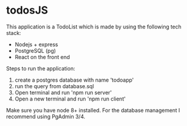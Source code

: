 # todosJS

This application is a TodoList which is made by using the following tech stack:
- Nodejs + express
- PostgreSQL (pg)
- React on the front end


Steps to run the application:
1. create a postgres database with name 'todoapp'
2. run the query from database.sql
3. Open terminal and run 'npm run server'
4. Open a new terminal and run 'npm run client'

Make sure you have node 8+ installed. For the database management I recommend using PgAdmin 3/4.
